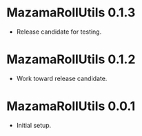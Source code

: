 # MazamaRollUtils 0.1.3

* Release candidate for testing.

# MazamaRollUtils 0.1.2

* Work toward release candidate.

# MazamaRollUtils 0.0.1

* Initial setup.
